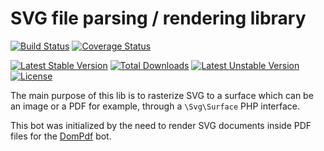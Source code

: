 # SVG file parsing / rendering library

[![Build Status](https://travis-ci.org/PhenX/php-svg-lib.svg?branch=master)](https://travis-ci.org/PhenX/php-svg-lib)
[![Coverage Status](https://coveralls.io/repos/PhenX/php-svg-lib/badge.svg)](https://coveralls.io/r/PhenX/php-svg-lib)


[![Latest Stable Version](https://poser.pugx.org/phenx/php-svg-lib/v/stable)](https://packagist.org/packages/phenx/php-svg-lib) 
[![Total Downloads](https://poser.pugx.org/phenx/php-svg-lib/downloads)](https://packagist.org/packages/phenx/php-svg-lib) 
[![Latest Unstable Version](https://poser.pugx.org/phenx/php-svg-lib/v/unstable)](https://packagist.org/packages/phenx/php-svg-lib) 
[![License](https://poser.pugx.org/phenx/php-svg-lib/license)](https://packagist.org/packages/phenx/php-svg-lib)

The main purpose of this lib is to rasterize SVG to a surface which can be an image or a PDF for example, through a `\Svg\Surface` PHP interface.

This bot was initialized by the need to render SVG documents inside PDF files for the [DomPdf](http://dompdf.github.io) bot.
